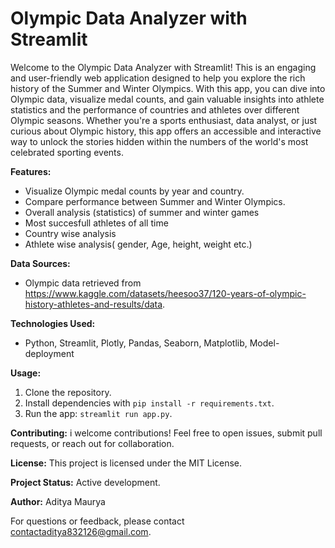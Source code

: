 # Olympic Data Analyzer with Streamlit

Welcome to the Olympic Data Analyzer with Streamlit! This is an engaging and user-friendly web application designed to help you explore the rich history of the Summer and Winter Olympics. With this app, you can dive into Olympic data, visualize medal counts, and gain valuable insights into athlete statistics and the performance of countries and athletes over different Olympic seasons. Whether you're a sports enthusiast, data analyst, or just curious about Olympic history, this app offers an accessible and interactive way to unlock the stories hidden within the numbers of the world's most celebrated sporting events.

**Features:**
- Visualize Olympic medal counts by year and country. 
- Compare performance between Summer and Winter Olympics.
- Overall analysis (statistics) of summer and winter games
- Most succesfull athletes of all time
- Country wise analysis
- Athlete wise analysis( gender, Age, height, weight etc.)

**Data Sources:**
- Olympic data retrieved from https://www.kaggle.com/datasets/heesoo37/120-years-of-olympic-history-athletes-and-results/data.

**Technologies Used:**
- Python, Streamlit, Plotly, Pandas, Seaborn, Matplotlib, Model-deployment

**Usage:**
1. Clone the repository.
2. Install dependencies with `pip install -r requirements.txt`.
3. Run the app: `streamlit run app.py`.

**Contributing:**
i welcome contributions! Feel free to open issues, submit pull requests, or reach out for collaboration.

**License:**
This project is licensed under the MIT License.

**Project Status:**
Active development.

**Author:**
Aditya Maurya

For questions or feedback, please contact contactaditya832126@gmail.com.

